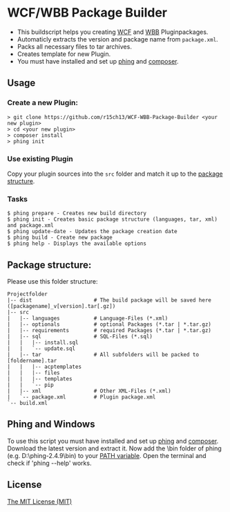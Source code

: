 # WCF/WBB Package Builder
* This buildscript helps you creating [WCF](http://www.woltlab.com/) and [WBB](http://www.woltlab.com/) Pluginpackages.
* Automaticly extracts the version and package name from `package.xml`.
* Packs all necessary files to tar archives.
* Creates template for new Plugin.
* You must have installed and set up [phing](https://www.phing.info/) and [composer](https://getcomposer.org/).

## Usage

### Create a new Plugin:
```
> git clone https://github.com/r15ch13/WCF-WBB-Package-Builder <your new plugin>
> cd <your new plugin>
> composer install
> phing init
```

### Use existing Plugin
Copy your plugin sources into the `src` folder and match it up to the [package structure](#package-structure).

### Tasks
```
$ phing prepare - Creates new build directory
$ phing init - Creates basic package structure (languages, tar, xml) and package.xml
$ phing update-date - Updates the package creation date
$ phing build - Create new package
$ phing help - Displays the available options
```

## Package structure:
Please use this folder structure:

```
Projectfolder
|-- dist                    # The build package will be saved here ([packagename]_v[version].tar[.gz])
|-- src
|   |-- languages           # Language-Files (*.xml)
|   |-- optionals           # optional Packages (*.tar | *.tar.gz)
|   |-- requirements        # required Packages (*.tar | *.tar.gz)
|   |-- sql                 # SQL-Files (*.sql)
|   |   |-- install.sql
|   |   `-- update.sql
|   |-- tar                 # All subfolders will be packed to [foldername].tar
|   |   |-- acptemplates
|   |   |-- files
|   |   |-- templates
|   |   `-- pip
|   |-- xml                 # Other XML-Files (*.xml)
|   `-- package.xml         # Plugin package.xml
`-- build.xml
```

## Phing and Windows
To use this script you must have installed and set up [phing](https://www.phing.info/) and [composer](https://getcomposer.org/).
Download the latest version and extract it.
Now add the \bin folder of phing (e.g. D:\phing-2.4.9\bin) to your [PATH variable](http://geekswithblogs.net/renso/archive/2009/10/21/how-to-set-the-windows-path-in-windows-7.aspx).
Open the terminal and check if 'phing --help' works.

## License
[The MIT License (MIT)](http://r15ch13.mit-license.org/)